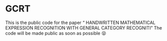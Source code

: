 # GCRT
This is the public code for the paper “ HANDWRITTEN MATHEMATICAL EXPRESSION RECOGNITION WITH GENERAL CATEGORY RECOGNITI”
The code will be made public as soon as possible 😝
